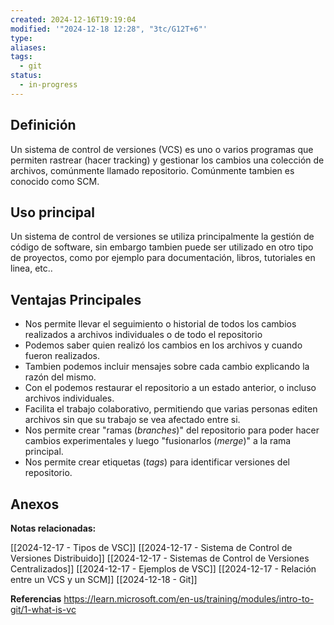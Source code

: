 ```yaml
---
created: 2024-12-16T19:19:04
modified: '"2024-12-18 12:28", "3tc/G12T+6"'
type: 
aliases: 
tags:
  - git
status:
  - in-progress
---
```


## Definición
Un sistema de control de versiones (VCS) es uno o varios programas que permiten rastrear (hacer tracking) y gestionar los  cambios una colección de archivos, comúnmente llamado repositorio.  Comúnmente tambien es conocido como SCM. 
## Uso principal
Un sistema de control de versiones se utiliza principalmente la gestión de código de software, sin embargo tambien puede ser utilizado en otro tipo de proyectos, como por ejemplo para documentación, libros, tutoriales en linea, etc..
## Ventajas Principales
- Nos permite llevar el seguimiento o historial de todos los cambios realizados a archivos individuales o de todo el repositorio
- Podemos saber quien realizó los cambios en los archivos y cuando fueron realizados.
- Tambien podemos incluir mensajes sobre cada cambio explicando la razón del mismo.
- Con el podemos  restaurar el repositorio a un estado anterior, o incluso archivos individuales.
- Facilita el trabajo colaborativo, permitiendo que varias personas editen archivos sin que su trabajo se vea afectado entre si.
- Nos permite crear "ramas (*branches*)" del repositorio para poder hacer cambios experimentales y luego "fusionarlos (*merge*)" a la rama principal.
- Nos permite crear etiquetas (*tags*) para identificar versiones del repositorio.


## Anexos
 
 **Notas relacionadas:**

[[2024-12-17 - Tipos de VSC]]
[[2024-12-17 - Sistema de Control de Versiones Distribuido]]
[[2024-12-17 - Sistemas de Control de Versiones Centralizados]]
[[2024-12-17 - Ejemplos de VSC]]
[[2024-12-17 - Relación entre un VCS y un SCM]]
[[2024-12-18 - Git]]


**Referencias**
https://learn.microsoft.com/en-us/training/modules/intro-to-git/1-what-is-vc
